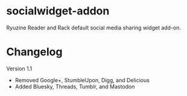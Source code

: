 # socialwidget-addon
Ryuzine Reader and Rack default social media sharing widget add-on.

# Changelog

Version 1.1
* Removed Google+, StumbleUpon, Digg, and Delicious
* Added Bluesky, Threads, Tumblr, and Mastodon
